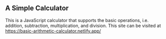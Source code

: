 ## A Simple Calculator

This is a JavaScript calculator that supports the basic operations, i.e. addition, subtraction, multiplication, and division. This site can be visited at https://basic-arithmetic-calculator.netlify.app/
